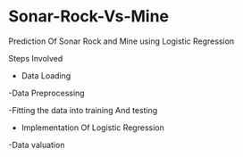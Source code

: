 # Sonar-Rock-Vs-Mine

Prediction Of Sonar Rock and Mine using Logistic Regression

Steps Involved 

- Data Loading

-Data Preprocessing

-Fitting the data into training And testing

- Implementation Of Logistic Regression

-Data valuation

